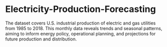 # Electricity-Production-Forecasting
The dataset covers U.S. industrial production of electric and gas utilities from 1985 to 2018. This monthly data reveals trends and seasonal patterns, aiming to inform energy policy, operational planning, and projections for future production and distribution.
